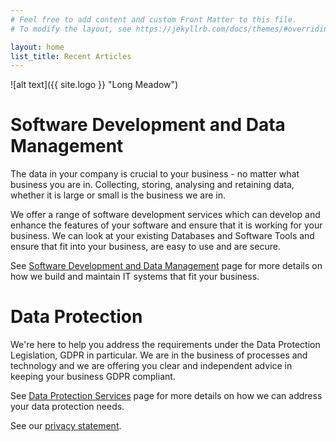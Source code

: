 ```yaml
---
# Feel free to add content and custom Front Matter to this file.
# To modify the layout, see https://jekyllrb.com/docs/themes/#overriding-theme-defaults

layout: home
list_title: Recent Articles
---
```

![alt text]({{ site.logo }} "Long Meadow")

# Software Development and Data Management

The data in your company is crucial to your business - no matter what business you are in. Collecting, storing, analysing and retaining data, whether it is large or small is the business we are in.

We offer a range of software development services which can develop and enhance the features of your software and ensure that it is working for your business. We can look at your existing Databases and Software Tools and ensure that fit into your business, are easy to use and are secure.

See [Software Development and Data Management](../development/) page for more details on how we build and maintain IT systems that fit your business.

# Data Protection

We're here to help you address the requirements under the Data Protection Legislation, GDPR in particular. We are in the business of processes and technology and we are offering you clear and independent advice in keeping your business GDPR compliant.

See [Data Protection Services](../dataprotection/) page for more details on how we can address your data protection needs.

See our [privacy statement](../privacy).
